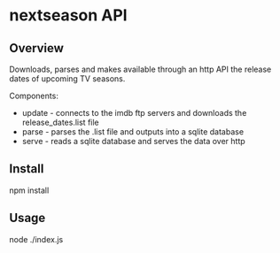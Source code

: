 # nextseason API

## Overview

Downloads, parses and makes available through an http API the release dates of upcoming TV seasons.

Components:
- update - connects to the imdb ftp servers and downloads the release_dates.list file
- parse - parses the .list file and outputs into a sqlite database
- serve - reads a sqlite database and serves the data over http

## Install

npm install

## Usage

  node ./index.js

